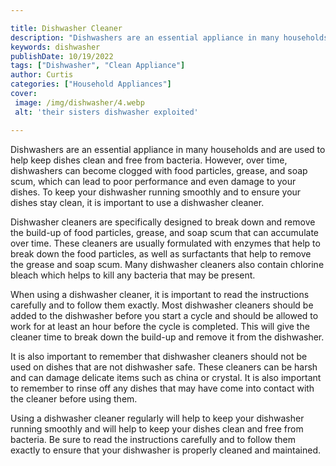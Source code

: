 ```yaml
---

title: Dishwasher Cleaner
description: "Dishwashers are an essential appliance in many households and are used to help keep dishes clean and free from bacteria. However, ...swipe up to find out"
keywords: dishwasher
publishDate: 10/19/2022
tags: ["Dishwasher", "Clean Appliance"]
author: Curtis
categories: ["Household Appliances"]
cover: 
 image: /img/dishwasher/4.webp
 alt: 'their sisters dishwasher exploited'

---
```


Dishwashers are an essential appliance in many households and are used to help keep dishes clean and free from bacteria. However, over time, dishwashers can become clogged with food particles, grease, and soap scum, which can lead to poor performance and even damage to your dishes. To keep your dishwasher running smoothly and to ensure your dishes stay clean, it is important to use a dishwasher cleaner. 

Dishwasher cleaners are specifically designed to break down and remove the build-up of food particles, grease, and soap scum that can accumulate over time. These cleaners are usually formulated with enzymes that help to break down the food particles, as well as surfactants that help to remove the grease and soap scum. Many dishwasher cleaners also contain chlorine bleach which helps to kill any bacteria that may be present. 

When using a dishwasher cleaner, it is important to read the instructions carefully and to follow them exactly. Most dishwasher cleaners should be added to the dishwasher before you start a cycle and should be allowed to work for at least an hour before the cycle is completed. This will give the cleaner time to break down the build-up and remove it from the dishwasher. 

It is also important to remember that dishwasher cleaners should not be used on dishes that are not dishwasher safe. These cleaners can be harsh and can damage delicate items such as china or crystal. It is also important to remember to rinse off any dishes that may have come into contact with the cleaner before using them. 

Using a dishwasher cleaner regularly will help to keep your dishwasher running smoothly and will help to keep your dishes clean and free from bacteria. Be sure to read the instructions carefully and to follow them exactly to ensure that your dishwasher is properly cleaned and maintained.

